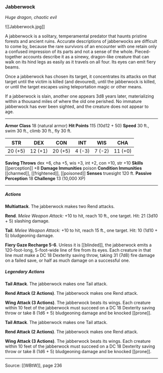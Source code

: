 ### Jabberwock
_Huge dragon, chaotic evil_

![[Jabberwock.jpg]]

A jabberwock is a solitary, temperamental predator that haunts pristine forests and ancient ruins. Accurate descriptions of jabberwocks are difficult to come by, because the rare survivors of an encounter with one retain only a confused impression of its parts and not a sense of the whole. Pieced-together accounts describe it as a sinewy, dragon-like creature that can walk on its hind legs as easily as it travels on all four. Its eyes can emit fiery beams.

Once a jabberwock has chosen its target, it concentrates its attacks on that target until the victim is killed (and devoured), until the jabberwock is killed, or until the target escapes using teleportation magic or other means.

If a jabberwock is slain, another one appears 3d8 years later, materializing within a thousand miles of where the old one perished. No immature jabberwock has ever been sighted, and the creature does not appear to age.




---

**Armor Class** 18 (natural armor)
**Hit Points** 115 (10d12 + 50)
**Speed** 30 ft., swim 30 ft., climb 30 ft., fly 30 ft.

| STR     | DEX     | CON     | INT     | WIS     | CHA     |
|---------|---------|---------|---------|---------|---------|
| 20 (+5) | 12 (+1) | 20 (+5) | 4 (-3) | 7 (-2) | 11 (+0) |

**Saving Throws** dex +6, cha +5, wis +3, int +2, con +10, str +10
**Skills** [[perception]] +8
**Damage Immunities** poison
**Condition Immunities** [[charmed]], [[frightened]], [[poisoned]]
**Senses** truesight 120 ft.
**Passive Perception** 18
**Challenge** 13 (10,000 XP)

---

##### Actions
**Multiattack**. The jabberwock makes two Rend attacks.

**Rend**. _Melee Weapon Attack:_ +10 to hit, reach 10 ft., one target. Hit: 21 (3d10 + 5) slashing damage.

**Tail**. _Melee Weapon Attack:_ +10 to hit, reach 15 ft., one target. Hit: 10 (1d10 + 5) bludgeoning damage.

**Fiery Gaze Recharge 5-6**. Unless it is [[blinded]], the jabberwock emits a 120-foot-long, 5-foot-wide line of fire from its eyes. Each creature in that line must make a DC 18 Dexterity saving throw, taking 31 (7d8) fire damage on a failed save, or half as much damage on a successful one.

##### Legendary Actions
**Tail Attack**. The jabberwock makes one Tail attack.

**Rend Attack (2 Actions)**. The jabberwock makes one Rend attack.

**Wing Attack (3 Actions)**. The jabberwock beats its wings. Each creature within 10 feet of the jabberwock must succeed on a DC 18 Dexterity saving throw or take 8 (1d6 + 5) bludgeoning damage and be knocked [[prone]].

**Tail Attack**. The jabberwock makes one Tail attack.

**Rend Attack (2 Actions)**. The jabberwock makes one Rend attack.

**Wing Attack (3 Actions)**. The jabberwock beats its wings. Each creature within 10 feet of the jabberwock must succeed on a DC 18 Dexterity saving throw or take 8 (1d6 + 5) bludgeoning damage and be knocked [[prone]].


---

Source: [[WBtW]], page 236